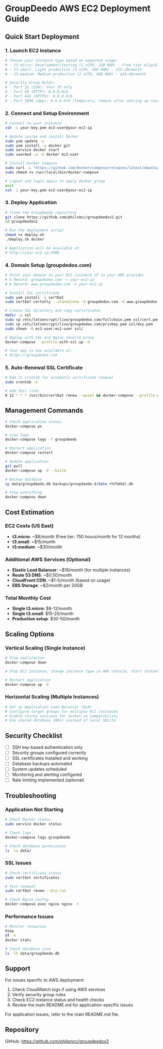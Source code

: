 # GroupDeedo AWS EC2 Deployment Guide

## Quick Start Deployment

### 1. Launch EC2 Instance

```bash
# Choose your instance type based on expected usage:
# - t3.micro: Development/testing (1 vCPU, 1GB RAM) - Free tier eligible
# - t3.small: Light production (2 vCPU, 2GB RAM) - $15-20/month
# - t3.medium: Medium production (2 vCPU, 4GB RAM) - $30-40/month

# Security Group Rules:
# - Port 22 (SSH): Your IP only
# - Port 80 (HTTP): 0.0.0.0/0
# - Port 443 (HTTPS): 0.0.0.0/0
# - Port 3000 (App): 0.0.0.0/0 (temporary, remove after setting up reverse proxy)
```

### 2. Connect and Setup Environment

```bash
# Connect to your instance
ssh -i your-key.pem ec2-user@your-ec2-ip

# Update system and install Docker
sudo yum update -y
sudo yum install -y docker git
sudo service docker start
sudo usermod -a -G docker ec2-user

# Install Docker Compose
sudo curl -L "https://github.com/docker/compose/releases/latest/download/docker-compose-$(uname -s)-$(uname -m)" -o /usr/local/bin/docker-compose
sudo chmod +x /usr/local/bin/docker-compose

# Logout and login again to apply docker group
exit
ssh -i your-key.pem ec2-user@your-ec2-ip
```

### 3. Deploy Application

```bash
# Clone the GroupDeedo repository
git clone https://github.com/philsmcc/groupdeedov2.git
cd groupdeedov2

# Run the deployment script
chmod +x deploy.sh
./deploy.sh docker

# Application will be available at:
# http://your-ec2-ip:3000
```

### 4. Domain Setup (groupdedoo.com)

```bash
# Point your domain to your EC2 instance IP in your DNS provider
# A Record: groupdedoo.com -> your-ec2-ip
# A Record: www.groupdedoo.com -> your-ec2-ip

# Install SSL certificate
sudo yum install -y certbot
sudo certbot certonly --standalone -d groupdedoo.com -d www.groupdedoo.com

# Create SSL directory and copy certificates
mkdir -p ssl
sudo cp /etc/letsencrypt/live/groupdedoo.com/fullchain.pem ssl/cert.pem
sudo cp /etc/letsencrypt/live/groupdedoo.com/privkey.pem ssl/key.pem
sudo chown -R ec2-user:ec2-user ssl/

# Deploy with SSL and Nginx reverse proxy
docker-compose --profile with-ssl up -d

# Your app is now available at:
# https://groupdedoo.com
```

### 5. Auto-Renewal SSL Certificate

```bash
# Add to crontab for automatic certificate renewal
sudo crontab -e

# Add this line:
0 12 * * * /usr/bin/certbot renew --quiet && docker-compose --profile with-ssl restart nginx
```

## Management Commands

```bash
# Check application status
docker-compose ps

# View logs
docker-compose logs -f groupdeedo

# Restart application
docker-compose restart

# Update application
git pull
docker-compose up -d --build

# Backup database
cp data/groupdeedo.db backups/groupdeedo-$(date +%Y%m%d).db

# Stop everything
docker-compose down
```

## Cost Estimation

### EC2 Costs (US East)
- **t3.micro**: ~$8/month (Free tier: 750 hours/month for 12 months)
- **t3.small**: ~$15/month 
- **t3.medium**: ~$30/month

### Additional AWS Services (Optional)
- **Elastic Load Balancer**: ~$18/month (for multiple instances)
- **Route 53 DNS**: ~$0.50/month
- **CloudFront CDN**: ~$1-5/month (based on usage)
- **EBS Storage**: ~$2/month per 20GB

### Total Monthly Cost
- **Single t3.micro**: $8-12/month
- **Single t3.small**: $15-20/month  
- **Production setup**: $30-50/month

## Scaling Options

### Vertical Scaling (Single Instance)
```bash
# Stop application
docker-compose down

# Stop EC2 instance, change instance type in AWS console, start instance

# Restart application
docker-compose up -d
```

### Horizontal Scaling (Multiple Instances)
```bash
# Set up Application Load Balancer (ALB)
# Configure target groups for multiple EC2 instances
# Enable sticky sessions for Socket.io compatibility
# Use shared database (RDS) instead of local SQLite
```

## Security Checklist

- [ ] SSH key-based authentication only
- [ ] Security groups configured correctly
- [ ] SSL certificates installed and working
- [ ] Database backups automated
- [ ] System updates scheduled
- [ ] Monitoring and alerting configured
- [ ] Rate limiting implemented (optional)

## Troubleshooting

### Application Not Starting
```bash
# Check Docker status
sudo service docker status

# Check logs
docker-compose logs groupdeedo

# Check database permissions
ls -la data/
```

### SSL Issues
```bash
# Check certificate status
sudo certbot certificates

# Test renewal
sudo certbot renew --dry-run

# Check Nginx config
docker-compose exec nginx nginx -t
```

### Performance Issues
```bash
# Monitor resources
htop
df -h
docker stats

# Check database size
ls -lh data/groupdeedo.db
```

## Support

For issues specific to AWS deployment:
1. Check CloudWatch logs if using AWS services
2. Verify security group rules
3. Check EC2 instance status and health checks
4. Review the main README.md for application-specific issues

For application issues, refer to the main README.md file.

## Repository
GitHub: https://github.com/philsmcc/groupdeedov2